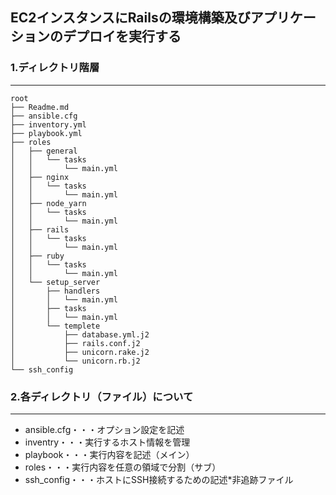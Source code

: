## EC2インスタンスにRailsの環境構築及びアプリケーションのデプロイを実行する 
### 1.ディレクトリ階層
---

```
root
├── Readme.md
├── ansible.cfg
├── inventory.yml
├── playbook.yml
├── roles
│   ├── general
│   │   └── tasks
│   │       └── main.yml
│   ├── nginx
│   │   └── tasks
│   │       └── main.yml
│   ├── node_yarn
│   │   └── tasks
│   │       └── main.yml
│   ├── rails
│   │   └── tasks
│   │       └── main.yml
│   ├── ruby
│   │   └── tasks
│   │       └── main.yml
│   └── setup_server
│       ├── handlers
│       │   └── main.yml
│       ├── tasks
│       │   └── main.yml
│       └── templete
│           ├── database.yml.j2
│           ├── rails.conf.j2
│           ├── unicorn.rake.j2
│           └── unicorn.rb.j2
└── ssh_config
```
### 2.各ディレクトリ（ファイル）について
---
- ansible.cfg・・・オプション設定を記述
- inventry・・・実行するホスト情報を管理
- playbook・・・実行内容を記述（メイン）
- roles・・・実行内容を任意の領域で分割（サブ）
- ssh_config・・・ホストにSSH接続するための記述*非追跡ファイル
